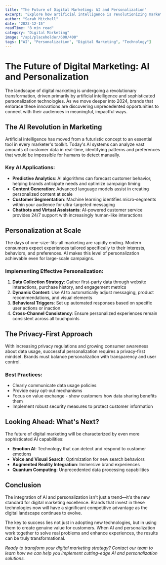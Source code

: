 ```yaml
---
title: "The Future of Digital Marketing: AI and Personalization"
excerpt: "Explore how artificial intelligence is revolutionizing marketing personalization and what it means for brands in 2024."
author: "Sarah Mitchell"
date: "2023-12-15"
readTime: "8 min read"
category: "Digital Marketing"
image: "/api/placeholder/600/400"
tags: ["AI", "Personalization", "Digital Marketing", "Technology"]
---
```


# The Future of Digital Marketing: AI and Personalization

The landscape of digital marketing is undergoing a revolutionary transformation, driven primarily by artificial intelligence and sophisticated personalization technologies. As we move deeper into 2024, brands that embrace these innovations are discovering unprecedented opportunities to connect with their audiences in meaningful, impactful ways.

## The AI Revolution in Marketing

Artificial intelligence has moved from a futuristic concept to an essential tool in every marketer's toolkit. Today's AI systems can analyze vast amounts of customer data in real-time, identifying patterns and preferences that would be impossible for humans to detect manually.

### Key AI Applications:

- **Predictive Analytics**: AI algorithms can forecast customer behavior, helping brands anticipate needs and optimize campaign timing
- **Content Generation**: Advanced language models assist in creating personalized content at scale
- **Customer Segmentation**: Machine learning identifies micro-segments within your audience for ultra-targeted messaging
- **Chatbots and Virtual Assistants**: AI-powered customer service provides 24/7 support with increasingly human-like interactions

## Personalization at Scale

The days of one-size-fits-all marketing are rapidly ending. Modern consumers expect experiences tailored specifically to their interests, behaviors, and preferences. AI makes this level of personalization achievable even for large-scale campaigns.

### Implementing Effective Personalization:

1. **Data Collection Strategy**: Gather first-party data through website interactions, purchase history, and engagement metrics
2. **Dynamic Content**: Use AI to automatically adjust messaging, product recommendations, and visual elements
3. **Behavioral Triggers**: Set up automated responses based on specific user actions or inaction
4. **Cross-Channel Consistency**: Ensure personalized experiences remain consistent across all touchpoints

## The Privacy-First Approach

With increasing privacy regulations and growing consumer awareness about data usage, successful personalization requires a privacy-first mindset. Brands must balance personalization with transparency and user control.

### Best Practices:

- Clearly communicate data usage policies
- Provide easy opt-out mechanisms
- Focus on value exchange - show customers how data sharing benefits them
- Implement robust security measures to protect customer information

## Looking Ahead: What's Next?

The future of digital marketing will be characterized by even more sophisticated AI capabilities:

- **Emotion AI**: Technology that can detect and respond to customer emotions
- **Voice and Visual Search**: Optimization for new search behaviors
- **Augmented Reality Integration**: Immersive brand experiences
- **Quantum Computing**: Unprecedented data processing capabilities

## Conclusion

The integration of AI and personalization isn't just a trend—it's the new standard for digital marketing excellence. Brands that invest in these technologies now will have a significant competitive advantage as the digital landscape continues to evolve.

The key to success lies not just in adopting new technologies, but in using them to create genuine value for customers. When AI and personalization work together to solve real problems and enhance experiences, the results can be truly transformational.

*Ready to transform your digital marketing strategy? Contact our team to learn how we can help you implement cutting-edge AI and personalization solutions.*
